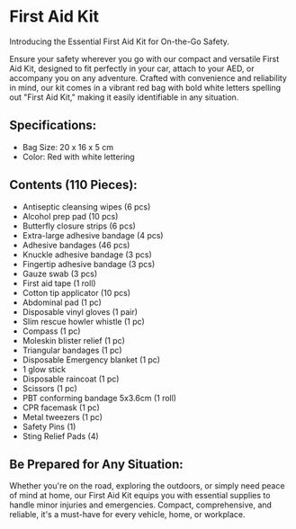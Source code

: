 # First Aid Kit

Introducing the Essential First Aid Kit for On-the-Go Safety.

Ensure your safety wherever you go with our compact and versatile First Aid Kit, designed to fit perfectly in your car, attach to your AED, or accompany you on any adventure. Crafted with convenience and reliability in mind, our kit comes in a vibrant red bag with bold white letters spelling out "First Aid Kit," making it easily identifiable in any situation.

## **Specifications:**

- Bag Size: 20 x 16 x 5 cm
- Color: Red with white lettering

## **Contents (110 Pieces):**

- Antiseptic cleansing wipes (6 pcs)
- Alcohol prep pad (10 pcs)
- Butterfly closure strips (6 pcs)
- Extra-large adhesive bandage (4 pcs)
- Adhesive bandages (46 pcs)
- Knuckle adhesive bandage (3 pcs)
- Fingertip adhesive bandage (3 pcs)
- Gauze swab (3 pcs)
- First aid tape (1 roll)
- Cotton tip applicator (10 pcs)
- Abdominal pad (1 pc)
- Disposable vinyl gloves (1 pair)
- Slim rescue howler whistle (1 pc)
- Compass (1 pc)
- Moleskin blister relief (1 pc)
- Triangular bandages (1 pc)
- Disposable Emergency blanket (1 pc)
- 1 glow stick
- Disposable raincoat (1 pc)
- Scissors (1 pc)
- PBT conforming bandage 5x3.6cm (1 roll)
- CPR facemask (1 pc)
- Metal tweezers (1 pc)
- Safety Pins (1)
- Sting Relief Pads (4)

## Be Prepared for Any Situation:

Whether you're on the road, exploring the outdoors, or simply need peace of mind at home, our First Aid Kit equips you with essential supplies to handle minor injuries and emergencies. Compact, comprehensive, and reliable, it's a must-have for every vehicle, home, or workplace.